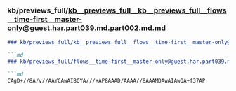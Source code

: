 ### kb/previews_full/kb__previews_full__kb__previews_full__flows__time-first__master-only@guest.har.part039.md.part002.md.md

```md
### kb/previews_full/kb__previews_full__flows__time-first__master-only@guest.har.part039.md.part002.md

```md
### kb/previews_full/flows__time-first__master-only@guest.har.part039.md (part 002)

```md
CAgD+//8A/v//AAYCAwAIBQYA///+AP8AAAD/AAAA//8AAAMDAwAIAwQA+f37AP
```

```

```

```
